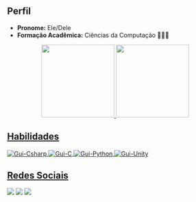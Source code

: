 ## Perfil

</h1>

- <b>Pronome:</b> Ele/Dele
- <b>Formação Acadêmica:</b> Ciências da Computação 👨🏽‍💻 
</p><p>
  
<div align="center">
  <a href="https://github.com/sbguiAlves">
  <img height="170em" src="https://github-readme-stats.vercel.app/api?username=sbguiAlves&show_icons=true&theme=yeblu&include_all_commits=true&count_private=true&hide_rank=true&locale=pt-br"/>
  <img height="170em" src="https://github-readme-stats.vercel.app/api/top-langs/?username=sbguiAlves&layout=compact&langs_count=7&theme=yeblu&locale=pt-br"/>
</div>

## Habilidades
   </h1>
  <div style="display: inline_block">
    <img align="center" alt="Gui-Csharp" src="https://img.shields.io/badge/C%23-239120?style=for-the-badge&logo=c-sharp&logoColor=white">
    <img align="center" alt="Gui-C" src="https://img.shields.io/badge/C-00599C?style=for-the-badge&logo=c&logoColor=white">
    <img align="center" alt="Gui-Python" src="https://img.shields.io/badge/Python-3776AB?style=for-the-badge&logo=python&logoColor=white">
    <img align="center" alt="Gui-Unity"  src="https://img.shields.io/badge/Unity-100000?style=for-the-badge&logo=unity&logoColor=white">
  </div>
  
## Redes Sociais
  </h1>
  <a href="https://www.youtube.com/channel/UC-iy1mgBvcLhPE7hC2aOLAQ" target="_blank"><img src="https://img.shields.io/badge/YouTube-FF0000?style=for-the-badge&logo=youtube&logoColor=white" target="_blank"></a>
  <a href="https://www.linkedin.com/in/guilherme-silva96/" target="_blank"><img src="https://img.shields.io/badge/-LinkedIn-%230077B5?style=for-the-badge&logo=linkedin&logoColor=white" target="_blank"></a>
  <a href="https://zsb-gui.itch.io/" target="_blank"><img src="https://img.shields.io/badge/Itch.io-FA5C5C?style=for-the-badge&logo=itch.io&logoColor=white" target="_blank"></a> 

